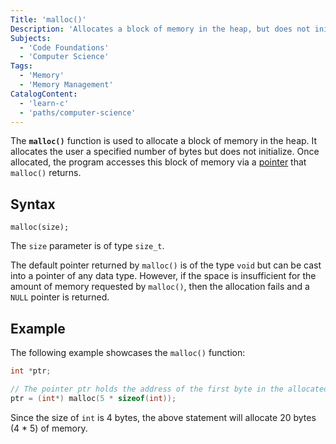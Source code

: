 ```yaml
---
Title: 'malloc()'
Description: 'Allocates a block of memory in the heap, but does not initialize.'
Subjects:
  - 'Code Foundations'
  - 'Computer Science'
Tags:
  - 'Memory'
  - 'Memory Management'
CatalogContent:
  - 'learn-c'
  - 'paths/computer-science'
---
```


The **`malloc()`** function is used to allocate a block of memory in the heap. It allocates the user a specified number of bytes but does not initialize. Once allocated, the program accesses this block of memory via a [pointer](https://www.codecademy.com/resources/docs/c/pointers) that `malloc()` returns.

## Syntax

```pseudo
malloc(size);
```

The `size` parameter is of type `size_t`.

The default pointer returned by `malloc()` is of the type `void` but can be cast into a pointer of any data type. However, if the space is insufficient for the amount of memory requested by `malloc()`, then the allocation fails and a `NULL` pointer is returned.

## Example

The following example showcases the `malloc()` function:

```c
int *ptr;

// The pointer ptr holds the address of the first byte in the allocated memory
ptr = (int*) malloc(5 * sizeof(int));
```

Since the size of `int` is 4 bytes, the above statement will allocate 20 bytes (4 \* 5) of memory.
